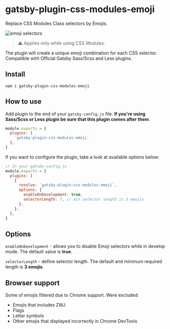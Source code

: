 # gatsby-plugin-css-modules-emoji

Replace CSS Modules Class selectors by Emojis. 

![emoji selectors](https://i.ibb.co/RPxfpP8/gatsby-plugin-emojis.png)

> ⚠️ Applies only while using CSS Modules.

The plugin will create a unique emoji combination for each CSS selector. Compatible with Official Gatsby Sass/Scss and Less plugins.

## Install

`npm i gatsby-plugin-css-modules-emoji`

## How to use

Add plugin to the end of your `gatsby-config.js` file. **If you're using Sass/Scss or Less plugin be sure that this plugin comes after them**.

```javascript
module.exports = {
  plugins: [
    `gatsby-plugin-css-modules-emoji`
  ],
}
```

If you want to configure the plugin, take a look at available options below:

```javascript
// In your gatsby-config.js
module.exports = {
  plugins: [
    {
      resolve: `gatsby-plugin-css-modules-emoji`,
      options: {
        enableOnDevelopment: true, 
        selectorLength: 7, // min selector length is 3 emojis
      },
    },
  ],
}
```

## Options

`enableOnDevelopment` - allows you to disable Emoji selectors while in develop mode. The default value is **true**.

`selectorLength` - define selector length. The default and minimum required length is **3 emojis**.

## Browser support 

Some of emojis filtered due to Chrome support. Were excluded:

- Emojis that includes ZWJ
- Flags 
- Letter symbols
- Other emojis that displayed incorrectly in Chrome DevTools